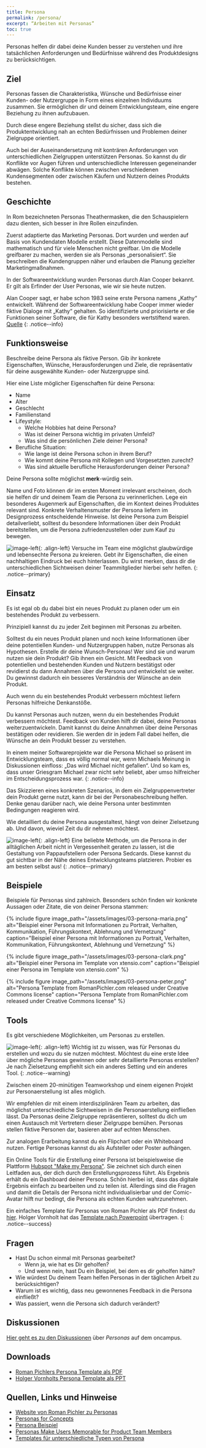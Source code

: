 ```yaml
---
title: Persona
permalink: /persona/
excerpt: “Arbeiten mit Personas”
toc: true
---
```


Personas helfen dir dabei deine Kunden besser zu verstehen und ihre tatsächlichen Anforderungen und Bedürfnisse während des Produktdesigns zu berücksichtigen.

## Ziel

Personas fassen die Charakteristika, Wünsche und Bedürfnisse einer Kunden- oder Nutzergruppe in Form eines einzelnen Individuums zusammen.
Sie ermöglichen dir und deinem Entwicklungsteam, eine engere Beziehung zu ihnen aufzubauen.

Durch diese engere Beziehung stellst du sicher, dass sich die Produktentwicklung nah an echten Bedürfnissen und Problemen deiner Zielgruppe orientiert.

Auch bei der Auseinandersetzung mit konträren Anforderungen von unterschiedlichen Zielgruppen unterstützen Personas.
So kannst du dir Konflikte vor Augen führen und unterschiedliche Interessen gegeneinander abwägen.
Solche Konflikte können zwischen verschiedenen Kundensegmenten oder zwischen Käufern und Nutzern deines Produkts bestehen.

## Geschichte

In Rom bezeichneten Personas Theathermasken, die den Schauspielern dazu dienten, sich besser in ihre Rollen einzufinden.

Zuerst adaptierte das Marketing Personas.
Dort wurden und werden auf Basis von Kundendaten Modelle erstellt.
Diese Datenmodelle sind mathematisch und für viele Menschen nicht greifbar.
Um die Modelle greifbarer zu machen, werden sie als Personas „personalisiert“.
Sie beschreiben die Kundengruppen näher und erlauben die Planung gezielter Marketingmaßnahmen.

In der Softwareentwicklung wurden Personas durch Alan Cooper bekannt.
Er gilt als Erfinder der User Personas, wie wir sie heute nutzen.

Alan Cooper sagt, er habe schon 1983 seine erste Persona namens „Kathy“ entwickelt.
Während der Softwareentwicklung habe Cooper immer wieder fiktive Dialoge mit „Kathy“ gehalten.
So identifizierte und priorisierte er die Funktionen seiner Software, die für Kathy besonders wertstiftend waren. [Quelle](https://www.muuuh.de/hub/consulting/personas-was-ist-das-wie-mache-ich-es-und-worauf-muss-ich-achten)
{: .notice--info}

## Funktionsweise

Beschreibe deine Persona als fiktive Person.
Gib ihr konkrete Eigenschaften, Wünsche, Herausforderungen und Ziele, die repräsentativ für deine ausgewählte Kunden- oder Nutzergruppe sind.

Hier eine Liste möglicher Eigenschaften für deine Persona:

* Name
* Alter
* Geschlecht
* Familienstand
* Lifeystyle:
  * Welche Hobbies hat deine Persona?
  * Was ist deiner Persona wichtig im privaten Umfeld?
  * Was sind die persönlichen Ziele deiner Persona?
* Berufliche Situation:
  * Wie lange ist deine Persona schon in ihrem Beruf?
  * Wie kommt deine Persona mit Kollegen und Vorgesetzten zurecht?
  * Was sind aktuelle berufliche Herausforderungen deiner Persona?

Deine Persona sollte möglichst **merk**-würdig sein.

Name und Foto können dir im ersten Moment irrelevant erscheinen, doch sie helfen dir und deinem Team die Persona zu verinnerlichen.
Lege ein besonderes Augenmerk auf Eigenschaften, die im Kontext deines Produktes relevant sind.
Konkrete Verhaltensmuster der Persona liefern im Designprozess entscheidende Hinweise.
Ist deine Persona zum Beispiel detailverliebt, solltest du besondere Informationen über dein Produkt bereitstellen, um die Persona zufriedenzustellen oder zum Kauf zu bewegen.

![image-left]({{site.baseurl}}/assets/images/lab-flask-experiment.png){: .align-left}
Versuche im Team eine möglichst glaubwürdige und lebensechte Persona zu kreieren.
Gebt ihr Eigenschaften, die einen nachhaltigen Eindruck bei euch hinterlassen.
Du wirst merken, dass dir die unterschiedlichen Sichtweisen deiner Teammitglieder hierbei sehr helfen.
{: .notice--primary}

## Einsatz

Es ist egal ob du dabei bist ein neues Produkt zu planen oder um ein bestehendes Produkt zu verbessern.

Prinzipiell kannst du zu jeder Zeit beginnen mit Personas zu arbeiten.

Solltest du ein neues Produkt planen und noch keine Informationen über deine potentiellen Kunden- und Nutzergruppen haben, nutze Personas als Hypothesen.
Erstelle dir deine Wunsch-Personas!
Wer sind sie und warum nutzen sie dein Produkt?
Gib ihnen ein Gesicht.
Mit Feedback von potentiellen und bestehenden Kunden und Nutzern bestätigst oder revidierst du dann Annahmen über die Persona und entwickelst sie weiter.
Du gewinnst dadurch ein besseres Verständnis der Wünsche an dein Produkt.

Auch wenn du ein bestehendes Produkt verbessern möchtest liefern Personas hilfreiche Denkanstöße.

Du kannst Personas auch nutzen, wenn du ein bestehendes Produkt verbessern möchtest.
Feedback von Kunden hilft dir dabei, deine Personas weiterzuentwickeln.
Damit kannst du deine Annahmen über deine Personas bestätigen oder revidieren.
Sie werden dir in jedem Fall dabei helfen, die Wünsche an dein Produkt besser zu verstehen.

In einem meiner Softwareprojekte war die Persona Michael so präsent im Entwicklungsteam, dass es völlig normal war, wenn Michaels Meinung in Diskussionen einfloss: „Das wird Michael nicht gefallen“.
Und so kam es, dass unser Griesgram Michael zwar nicht sehr beliebt, aber umso hilfreicher im Entscheidungsprozess war.
{: .notice--info}

Das Skizzieren eines konkreten Szenarios, in dem ein Zielgruppenvertreter dein Produkt gerne nutzt, kann dir bei der Personabeschreibung helfen.
Denke genau darüber nach, wie deine Persona unter bestimmten Bedingungen reagieren wird.

Wie detailliert du deine Persona ausgestaltest, hängt von deiner Zielsetzung ab.
Und davon, wieviel Zeit du dir nehmen möchtest.

![image-left]({{site.baseurl}}/assets/images/lab-flask-experiment.png){: .align-left}
Eine beliebte Methode, um die Persona in der alltäglichen Arbeit nicht in Vergessenheit geraten zu lassen, ist die Gestaltung von Pappaufstellern oder Persona Sedcards.
Diese kannst du gut sichtbar in der Nähe deines Entwicklungsteams platzieren.
Probier es am besten selbst aus!
{: .notice--primary}

## Beispiele

Beispiele für Personas sind zahlreich.
Besonders schön finden wir konkrete Aussagen oder Zitate, die von deiner Persona stammen:

{% include figure image_path="/assets/images/03-persona-maria.png" alt="Beispiel einer Persona mit Informationen zu Portrait, Verhalten, Kommunikation, Führungskontext, Ablehnung und Vernetzung" caption="Beispiel einer Persona mit Informationen zu Portrait, Verhalten, Kommunikation, Führungskontext, Ablehnung und Vernetzung" %}

{% include figure image_path="/assets/images/03-persona-clark.png" alt="Beispiel einer Persona im Template von xtensio.com" caption="Beispiel einer Persona im Template von xtensio.com" %}

{% include figure image_path="/assets/images/03-persona-peter.png" alt="Persona Template from RomanPichler.com released under Creative Commons license" caption="Persona Template from RomanPichler.com released under Creative Commons license" %}

## Tools

Es gibt verschiedene Möglichkeiten, um Personas zu erstellen.

![image-left]({{site.baseurl}}/assets/images/flag-warning.png){: .align-left}
Wichtig ist zu wissen, was für Personas du erstellen und wozu du sie nutzen möchtest.
Möchtest du eine erste Idee über mögliche Personas gewinnen oder sehr detaillierte Personas erstellen?
Je nach Zielsetzung empfiehlt sich ein anderes Setting und ein anderes Tool.
{: .notice--warning}

Zwischen einem 20-minütigen Teamworkshop und einem eigenen Projekt zur Personaerstellung ist alles möglich.

Wir empfehlen dir mit einem interdisziplinären Team zu arbeiten, das möglichst unterschiedliche Sichtweisen in die Personaerstellung einfließen lässt.
Da Personas deine Zielgruppe repräsentieren, solltest du dich um einen Austausch mit Vertretern dieser Zielgruppe bemühen.
Personas stellen fiktive Personen dar, basieren aber auf echten Menschen.

Zur analogen Erarbeitung kannst du ein Flipchart oder ein Whiteboard nutzen.
Fertige Personas kannst du als Aufsteller oder Poster aufhängen.

Ein Online Tools für die Erstellung einer Persona ist beispielsweise die Plattform [Hubspot "Make my Persona"](https://www.hubspot.de/make-my-persona).
Sie zeichnet sich durch einen Leitfaden aus, der dich durch den Erstellungsprozess führt.
Als Ergebnis erhält du ein Dashboard deiner Persona.
Schön hierbei ist, dass das digitale Ergebnis einfach zu bearbeiten und zu teilen ist.
Allerdings sind die Fragen und damit die Details der Persona nicht individualisierbar und der Comic-Avatar hilft nur bedingt, die Persona als echten Kunden wahrzunehmen.

Ein einfaches Template für Personas von Roman Pichler als PDF findest du [hier]({{site.baseurl}}/assets/downloads/03-persona-template-roman-pichler.pdf).
Holger Vornholt hat das [Template nach Powerpoint]({{site.baseurl}}/assets/downloads/03-persona-template-holger-vornholt.pptx) übertragen.
{: .notice--success}

## Fragen

* Hast Du schon einmal mit Personas gearbeitet?  
  * Wenn ja, wie hat es Dir geholfen?  
  * Und wenn nein, hast Du ein Beispiel, bei dem es dir geholfen hätte?
* Wie würdest Du deinem Team helfen Personas in der täglichen Arbeit zu berücksichtigen?
* Warum ist es wichtig, dass neu gewonnenes Feedback in die Persona einfließt?
* Was passiert, wenn die Persona sich dadurch verändert?

## Diskussionen

[Hier geht es zu den Diskussionen](https://www.oncampus.de/course/weiterbildung/moocs/apomooc/section-5/47469-aufgabenforum-von-der-idee-zur-persona) über *Personas* auf dem oncampus.

## Downloads

* [Roman Pichlers Persona Template als PDF]({{site.baseurl}}/assets/downloads/03-persona-template-roman-pichler.pdf)
* [Holger Vornholts Persona Template als PPT]({{site.baseurl}}/assets/downloads/03-persona-template-holger-vornholt.pptx)

## Quellen, Links und Hinweise

* [Website von Roman Pichler zu Personas](https://www.romanpichler.com/tools/the-persona-template)
* [Personas for Concepts](https://challenges.openideo.com/blog/personas-for-concepts)
* [Persona Beispiel](https://www.romanpichler.com/blog/persona-template-for-agile-product-management/)
* [Personas Make Users Memorable for Product Team Members](https://www.nngroup.com/articles/persona/)
* [Templates für unterschiedliche Typen von Persona](https://xtensio.com/user-persona/)
